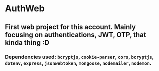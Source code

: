 # AuthWeb

## First web project for this account. Mainly focusing on authentications, JWT, OTP, that kinda thing :D

### Dependencies used: `bcryptjs`, `cookie-parser`, `cors`, `bcryptjs`, `dotenv`, `express`, `jsonwebtoken`, `mongoose`, `nodemailer`, `nodemon`.